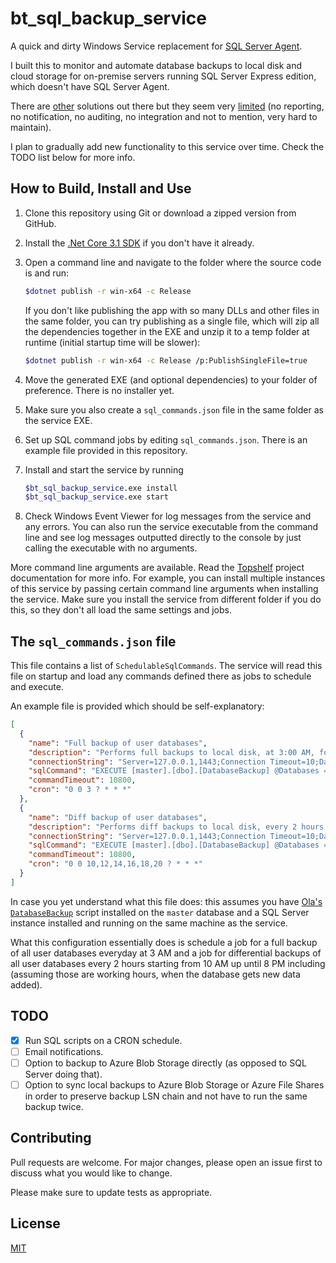 # bt_sql_backup_service

A quick and dirty Windows Service replacement for [SQL Server
Agent](https://en.wikipedia.org/wiki/SQL_Server_Agent).

I built this to monitor and automate database backups to local disk and cloud
storage for on-premise servers running SQL Server Express edition, which doesn't
have SQL Server Agent.

There are
[other](https://www.mssqltips.com/sqlservertip/5830/how-to-schedule-sql-scripts-on-sql-server-express-edition/)
solutions out there but they seem very
[limited](https://stackoverflow.com/questions/7201061/how-to-create-jobs-in-sql-server-express-edition)
(no reporting, no notification, no auditing, no integration and not to mention,
very hard to maintain).

I plan to gradually add new functionality to this service over time. Check the
TODO list below for more info.

## How to Build, Install and Use

1. Clone this repository using Git or download a zipped version from GitHub.
1. Install the [.Net Core 3.1
   SDK](https://dotnet.microsoft.com/download/dotnet-core/3.1) if you don't have
   it already.
1. Open a command line and navigate to the folder where the source code is and
   run:

   ```sh
   $dotnet publish -r win-x64 -c Release
   ```

   If you don't like publishing the app with so many DLLs and other files in the
   same folder, you can try publishing as a single file, which will zip all the
   dependencies together in the EXE and unzip it to a temp folder at runtime
   (initial startup time will be slower):

   ```sh
   $dotnet publish -r win-x64 -c Release /p:PublishSingleFile=true
   ```

1. Move the generated EXE (and optional dependencies) to your folder of
   preference. There is no installer yet.
1. Make sure you also create a `sql_commands.json` file in
   the same folder as the service EXE.
1. Set up SQL command jobs by editing `sql_commands.json`. There is an example
   file provided in this repository.
1. Install and start the service by running

   ```sh
   $bt_sql_backup_service.exe install
   $bt_sql_backup_service.exe start
   ```

1. Check Windows Event Viewer for log messages from the service and any errors.
   You can also run the service executable from the command line and see log
   messages outputted directly to the console by just calling the executable
   with no arguments.

More command line arguments are available. Read the
[Topshelf](http://topshelf-project.com/) project documentation for more info.
For example, you can install multiple instances of this service by passing
certain command line arguments when installing the service. Make sure you
install the service from different folder if you do this, so they don't all load
the same settings and jobs.

## The `sql_commands.json` file

This file contains a list of `SchedulableSqlCommands`. The service will read
this file on startup and load any commands defined there as jobs to schedule and
execute.

An example file is provided which should be self-explanatory:

```json
[
  {
    "name": "Full backup of user databases",
    "description": "Performs full backups to local disk, at 3:00 AM, for all user databases, using Ola Hallengren's DatabaseBackup procedure. After it's finished, it deletes backups older than 24h.",
    "connectionString": "Server=127.0.0.1,1443;Connection Timeout=10;Database=master;User Id=USERNAME;Password=PASSWORD",
    "sqlCommand": "EXECUTE [master].[dbo].[DatabaseBackup] @Databases = 'USER_DATABASES', @Directory = N'D:\\sqlbackups', @BackupType = 'FULL', @CleanupTime = 24, @CopyOnly = 'N', @MaxTransferSize = 4194304, @BufferCount = 25, @Compress = 'N', @CheckSum = 'Y', @Verify = 'N', @LogToTable = 'Y';",
    "commandTimeout": 10800,
    "cron": "0 0 3 ? * * *"
  },
  {
    "name": "Diff backup of user databases",
    "description": "Performs diff backups to local disk, every 2 hours from 10 AM to 10 PM, for all user databases, using Ola Hallengren's DatabaseBackup procedure. After it's finished, it deletes backups older than 24h.",
    "connectionString": "Server=127.0.0.1,1443;Connection Timeout=10;Database=master;User Id=USERNAME;Password=PASSWORD",
    "sqlCommand": "EXECUTE [master].[dbo].[DatabaseBackup] @Databases = 'USER_DATABASES', @Directory = N'D:\\sqlbackups', @BackupType = 'DIFF', @CleanupTime = 24, @CopyOnly = 'N', @MaxTransferSize = 4194304, @BufferCount = 25, @Compress = 'N', @CheckSum = 'Y', @Verify = 'N', @LogToTable = 'Y';",
    "commandTimeout": 10800,
    "cron": "0 0 10,12,14,16,18,20 ? * * *"
  }
]
```

In case you yet understand what this file does: this assumes you have [Ola's
`DatabaseBackup`](https://ola.hallengren.com/sql-server-backup.html) script
installed on the `master` database and a SQL Server instance installed and
running on the same machine as the service.

What this configuration essentially does is schedule a job for a full backup of
all user databases everyday at 3 AM and a job for differential backups of all
user databases every 2 hours starting from 10 AM up until 8 PM including
(assuming those are working hours, when the database gets new data added).

## TODO

- [x] Run SQL scripts on a CRON schedule.
- [ ] Email notifications.
- [ ] Option to backup to Azure Blob Storage directly (as opposed to SQL Server
      doing that).
- [ ] Option to sync local backups to Azure Blob Storage or Azure File Shares in
      order to preserve backup LSN chain and not have to run the same backup
      twice.

## Contributing

Pull requests are welcome. For major changes, please open an issue first to
discuss what you would like to change.

Please make sure to update tests as appropriate.

## License

[MIT](https://choosealicense.com/licenses/mit/)
